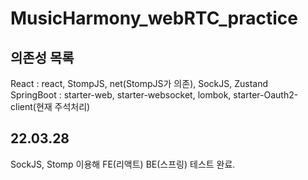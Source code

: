 # MusicHarmony_webRTC_practice

## 의존성 목록
React       : react, StompJS, net(StompJS가 의존), SockJS, Zustand <br/>
SpringBoot  : starter-web, starter-websocket, lombok, starter-Oauth2-client(현재 주석처리)

## 22.03.28
SockJS, Stomp 이용해 FE(리액트) BE(스프링) 테스트 완료.
